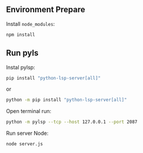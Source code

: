 ## Environment Prepare

Install `node_modules`:

```bash
npm install
```

## Run pyls

Instal pylsp:

```sh
pip install "python-lsp-server[all]"
```
or
```sh
python -m pip install "python-lsp-server[all]"
```

Open terminal run:

```sh
python -m pylsp --tcp --host 127.0.0.1 --port 2087
```

Run server Node:
```sh
node server.js
```